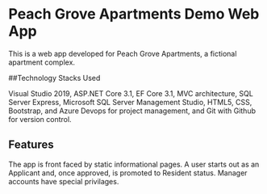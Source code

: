 # Peach Grove Apartments Demo Web App

This is a web app developed for Peach Grove Apartments, a fictional apartment complex.

##Technology Stacks Used

Visual Studio 2019, ASP.NET Core 3.1, EF Core 3.1, MVC architecture, SQL Server Express, Microsoft SQL Server Management Studio, HTML5, CSS, Bootstrap, and Azure Devops for project management, and Git with Github for version control.

## Features

The app is front faced by static informational pages. A user starts out as an Applicant and, once approved, is promoted to Resident status. Manager accounts have special privilages.